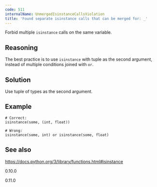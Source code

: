 ```yaml
---
code: 511
internalName: UnmergedIsinstanceCallsViolation
title: 'Found separate isinstance calls that can be merged for: _'
---
```


Forbid multiple `isinstance` calls on the same variable.

## Reasoning
The best practice is to use `isinstance` with tuple as the second
argument, instead of multiple conditions joined with `or`.

## Solution
Use tuple of types as the second argument.

## Example

    # Correct:
    isinstance(some, (int, float))
    
    # Wrong:
    isinstance(some, int) or isinstance(some, float)

## See also
<https://docs.python.org/3/library/functions.html#isinstance>

<div class="versionadded">

0.10.0

</div>

<div class="versionchanged">

0.11.0

</div>